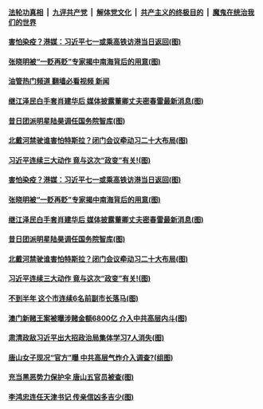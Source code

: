 ####  [法轮功真相](../../../../basic/blob/master/README.md?t=06241931) &nbsp;|&nbsp; [九评共产党](../../../../9ping.md/blob/master/README.md?t=06241931) &nbsp;|&nbsp; [解体党文化](../../../../jtdwh.md/blob/master/README.md?t=06241931)  &nbsp;|&nbsp; [共产主义的终极目的](../../../../gczydzjmd.md/blob/master/README.md?t=06241931) &nbsp;|&nbsp; [魔鬼在统治我们的世界](../../../../mgztzwmdsj.md/blob/master/README.md?t=06241931) 

#### [害怕染疫？港媒：习近平七一或乘高铁访港当日返回(图)](../pages/p2/1010025.md?t=06241931) 

#### [张晓明被“一贬再贬”专家揭中南海背后的用意(图)](../pages/p2/1010011.md?t=06241931) 

#### [油管热门频道 翻墙必看视频 新闻](http://45.76.130.85:81/youtube.html?06241931)

#### [继江泽民白手套肖建华后 媒体披露董卿丈夫密春雷最新消息(图)](../pages/p2/1009931.md?t=06241931) 

#### [昔日团派明星陆昊调任国务院智库(图)](../pages/p2/1009930.md?t=06241931) 

#### [北戴河禁驶谁害怕特斯拉？闭门会议牵动习二十大布局(图)](../pages/p2/1009866.md?t=06241931) 

#### [习近平连续三大动作 竟与这次“政变”有关!(图)](../pages/p2/1009906.md?t=06241931) 

#### [害怕染疫？港媒：习近平七一或乘高铁访港当日返回(图)](../pages/p2/1010025.md?t=06241931) 

#### [张晓明被“一贬再贬”专家揭中南海背后的用意(图)](../pages/p2/1010011.md?t=06241931) 




#### [继江泽民白手套肖建华后 媒体披露董卿丈夫密春雷最新消息(图)](../pages/p2/1009931.md?t=06241931) 

#### [昔日团派明星陆昊调任国务院智库(图)](../pages/p2/1009930.md?t=06241931) 

#### [北戴河禁驶谁害怕特斯拉？闭门会议牵动习二十大布局(图)](../pages/p2/1009866.md?t=06241931) 

#### [习近平连续三大动作 竟与这次“政变”有关!(图)](../pages/p2/1009906.md?t=06241931) 

#### [不到半年 这个市连续6名前副市长落马(图)](../pages/p2/1009856.md?t=06241931) 



#### [澳门新赌王案被曝涉赌金额6800亿 介入中共高层内斗(图)](../pages/p2/1009836.md?t=06241931) 

#### [肃清政敌习近平出大招政治局集体学习7人消失(图)](../pages/p2/1009753.md?t=06241931) 

#### [唐山女子现况“官方”曝 中共高层气炸介入调查?(组图)](../pages/p2/1009780.md?t=06241931) 




#### [充当黑恶势力保护伞 唐山五官员被查(图)](../pages/p2/1009767.md?t=06241931) 

#### [李鸿忠连任天津书记 传亲信凶多吉少(图)](../pages/p2/1009725.md?t=06241931) 

<img src='http://gfw-breaker.win/goodnews/indexes/p2.md' width='0px' height='0px'/>
